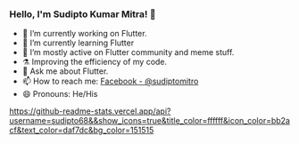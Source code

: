 ### Hello, I'm Sudipto Kumar Mitra! 👋


- 🔭 I’m currently working on Flutter.
- 🌱 I’m currently learning Flutter
- 👯 I’m mostly active on Flutter community and meme stuff.
- ⚗️ Improving the efficiency of my code.
- 💬 Ask me about Flutter.
- 📫 How to reach me: [Facebook - @sudiptomitro](https://www.facebook.com/sudipto.kumar.mitro/)
- 😄 Pronouns: He/His



https://github-readme-stats.vercel.app/api?username=sudipto68&&show_icons=true&title_color=ffffff&icon_color=bb2acf&text_color=daf7dc&bg_color=151515
